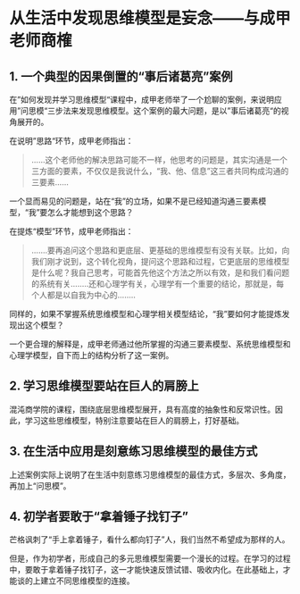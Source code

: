 # 从生活中发现思维模型是妄念——与成甲老师商榷

## 1. 一个典型的因果倒置的“事后诸葛亮”案例

在”如何发现并学习思维模型“课程中，成甲老师举了一个尬聊的案例，来说明应用”问思模“三步法来发现思维模型。这个案例的最大问题，是以”事后诸葛亮“的视角展开的。

在说明”思路“环节，成甲老师指出：

> ......这个老师他的解决思路可能不一样，他思考的问题是，其实沟通是一个三方面的要素，不仅仅是我说什么，“我、他、信息”这三者共同构成沟通的三要素......

一个显而易见的问题是，站在“我”的立场，如果不是已经知道沟通三要素模型，“我”要怎么才能想到这个思路？

在提炼“模型”环节，成甲老师指出：

> .......要再追问这个思路和更底层、更基础的思维模型有没有关联。比如，向我们刚才说到，这个转化视角，提问这个思路和过程，它更底层的思维模型是什么呢？我自己思考，可能首先他这个方法之所以有效，是和我们看问题的系统有关........还和心理学有关，心理学有一个重要的结论，那就是，每个人都是以自我为中心的........

同样的，如果不掌握系统思维模型和心理学相关模型结论，“我”要如何才能提炼发现出这个模型？

一个更合理的解释是，成甲老师通过他所掌握的沟通三要素模型、系统思维模型和心理学模型，自下而上的结构分析了这一案例。

## 2. 学习思维模型要站在巨人的肩膀上

混沌商学院的课程，围绕底层思维模型展开，具有高度的抽象性和反常识性。因此，学习这些思维模型，特别注意要站在巨人的肩膀上，打好基础。

## 3. 在生活中应用是刻意练习思维模型的最佳方式

上述案例实际上说明了在生活中刻意练习思维模型的最佳方式，多层次、多角度，再加上“问思模”。

## 4. 初学者要敢于“拿着锤子找钉子”

芒格讽刺了“手上拿着锤子，看什么都向钉子”人，我们当然不希望成为那样的人。

但是，作为初学者，形成自己的多元思维模型需要一个漫长的过程。在学习的过程中，要敢于拿着锤子找钉子，这一才能快速反馈试错、吸收内化。在此基础上，才能谈的上建立不同思维模型的连接。